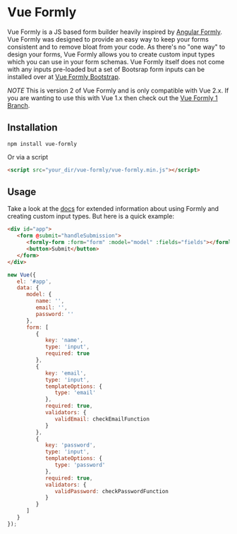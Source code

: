# Vue Formly

Vue Formly is a JS based form builder heavily inspired by [Angular Formly](http://angular-formly.com/). Vue Formly was designed to provide an easy way to keep your forms consistent and to remove bloat from your code. As there's no "one way" to design your forms, Vue Formly allows you to create custom input types which you can use in your form schemas. Vue Formly itself does not come with any inputs pre-loaded but a set of Bootsrap form inputs can be installed over at [Vue Formly Bootstrap](https://github.com/formly-js/vue-formly-bootstrap).

*NOTE*
This is version 2 of Vue Formly and is only compatible with Vue 2.x. If you are wanting to use this with Vue 1.x then check out the [Vue Formly 1 Branch](https://github.com/formly-js/vue-formly/tree/1.0).

## Installation
```
npm install vue-formly
```
Or via a script
```html
<script src="your_dir/vue-formly/vue-formly.min.js"></script>
```
## Usage
Take a look at the [docs](https://www.gitbook.com/book/matt-sanders/vue-formly/content/v/2.0/) for extended information about using Formly and creating custom input types. But here is a quick example:
```html
<div id="app">
   <form @submit="handleSubmission">
      <formly-form :form="form" :model="model" :fields="fields"></formly-form>
      <button>Submit</button>
   </form>
</div>
```
```js
new Vue({
   el: '#app',
   data: {
      model: {
         name: '',
         email: '',
         password: ''
      },
      form: [
         {
            key: 'name',
            type: 'input',
            required: true
         },
         {
            key: 'email',
            type: 'input',
            templateOptions: {
               type: 'email'
            },
            required: true,
            validators: {
               validEmail: checkEmailFunction
            }
         },
         {
            key: 'password',
            type: 'input',
            templateOptions: {
               type: 'password'
            },
            required: true,
            validators: {
               validPassword: checkPasswordFunction
            }
         }
      ]
   }
});
```

